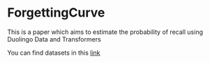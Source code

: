 # ForgettingCurve
This is a paper which aims to estimate the probability of recall using Duolingo Data and Transformers

You can find datasets in this [link]([url](https://www.dropbox.com/scl/fo/p0g6vfj4tw4f4a7l30csb/h?rlkey=sdamzi5ohptrfj94dy3axj8w6&dl=0)https://www.dropbox.com/scl/fo/p0g6vfj4tw4f4a7l30csb/h?rlkey=sdamzi5ohptrfj94dy3axj8w6&dl=0)
